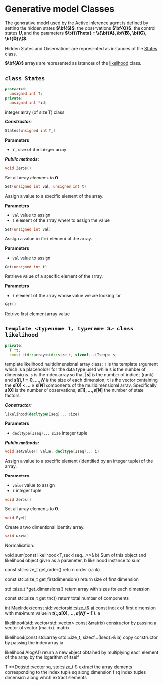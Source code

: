 # Generative model Classes

The generative model used by the Active Inference agent is defined by setting the hidden states **$\bf{S}$**,
the observations **$\bf{O}$**, the control states **$U$**, and the parameters **$\bf{\Theta} = \\{\bf{𝐀}, \bf{𝐁}, \bf{𝐂}, \bf{𝐃}\\}$**.

Hidden States and Observations are represented as instances of the [States](#-class-states) class.

**$\bf{𝐀}$** arrays are represented as istances of the [likelihood](#template-typename-t-typename-s-class-likelihood) class.

## `class States`
```c++
protected:
  unsigned int T;
private:
  unsigned int *id;
```
integer array (of size T) class 

***Constructor:***
```c++
States(unsigned int T_)
```
**Parameters**
- `T_` size of the integer array

***Public methods:***
```c++
void Zeros()
```
Set all array elements to **$0$**.

```c++
Set(unsigned int val, unsigned int t)
```
Assign a value to a specific element of the array.

**Parameters**
- `val` value to assign
- `t` element of the array where to assign the value

```c++
Set(unsigned int val)
```
Assign a value to first element of the array.

**Parameters**
- `val` value to assign

```c++
Get(unsigned int t)
```
Retrieve value of a specific element of the array.

**Parameters**
- `t` element of the array whose value we are looking for

```c++
Get()
```
Retrive first element array value.


## `template <typename T, typename S> class likelihood`
```c++
private:
  T *t;
  const std::array<std::size_t, sizeof...(Iseq)> s;
```
template likelihood multidimensional array class: `T` is the template argument which is a placeholder for the data type used while `S` is the number of dimensions.
`s` is the index array so that **$|s|$** is the number of indices (rank) and **$s[i], i=0,...,N$** is the size of each dimension; `t` is the vector containing the **$s[0] \times ... \times s[N]$** components of the multidimensional array. Specifically, **$s[0]$** is the number of observations; **$s[1],...,s[N]$** the number of state factors.

***Constructor:***
```c++
likelihood(decltype(Iseq)... size)
```
**Parameters**
- `decltype(Iseq)... size` integer tuple 

***Public methods:***
```c++
void setValue(T value, decltype(Iseq)... i)
```
Assign a value to a specific element (identified by an integer tuple) of the array.

**Parameters**
- `value` value to assign 
- `i` integer tuple 

```c++
void Zeros()
```
Set all array elements to **$0$**.

```c++
void Eye()
```
Create a two dimentional identity array.

```c++
void Norm()
```
Normalisation.

void sum(const likelihood<T,seq<Iseq...>>& b)
Sum of this object and likelihood object given as a parameter.
b likelihood instance to sum

const std::size_t get_order()
return order (rank)

const std::size_t get_firstdimension()
return size of first dimension

std::size_t *get_dimensions()
return array with sizes for each dimension

const std::size_t get_tnc()
return total number of components

int MaxIndex(const std::vector<std::size_t>& a) const
index of first dimension with maximum value in **$t(:,a[0],...,a[Nf-1])$**.
a

likelihood(std::vector<std::vector<T>> const &matrix)
constructor by passing a vector of vector (matrix).
matrix
  
likelihood(const std::array<std::size_t, sizeof...(Iseq)>& ia)
copy constructor by passing the index array
ia
  
likelihood AlogA()
return a new object obtained by multiplying each element of the array by the logarithm of itself
  
T **Dot(std::vector<int> sq, std::size_t f)
extract the array elements corresponding to the index tuple sq along dimension f
sq index tuples
dimension along which extract elements
